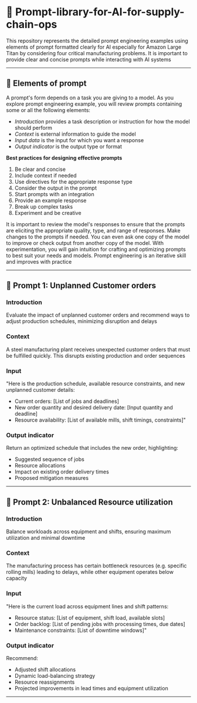 # 🦢 Prompt-library-for-AI-for-supply-chain-ops
This repository represents the detailed prompt engineering examples using elements of prompt formatted clearly for AI especially for Amazon Large Titan by considering four critical manufacturing problems. It is important to provide clear and concise prompts while interacting with AI systems

---

## 🦑 Elements of prompt
A prompt's form depends on a task you are giving to a model. As you explore prompt engineering example, you will review prompts containing some or all the following elements:
- *Introduction* provides a task description or instruction for how the model should perform
- *Context* is external information to guide the model
- *Input data* is the input for which you want a response
- *Output indicator* is the output type or format

**Best practices for designing effective prompts**
1. Be clear and concise
2. Include context if needed
3. Use directives for the appropriate response type
4. Consider the output in the prompt
5. Start prompts with an integration
6. Provide an example response
7. Break up complex tasks
8. Experiment and be creative

It is important to review the model's responses to ensure that the prompts are eliciting the appropriate quality, type, and range of responses. Make changes to the prompts if needed. You can even ask one copy of the model to improve or check output from another copy of the model. With experimentation, you will gain intuition for crafting and optimizing prompts to best suit your needs and models. Prompt engineering is an iterative skill and improves with practice

---

## 🦋 Prompt 1: Unplanned Customer orders

### Introduction
Evaluate the impact of unplanned customer orders and recommend ways to adjust production schedules, minimizing disruption and delays

### Context
A steel manufacturing plant receives unexpected customer orders that must be fulfilled quickly. This disrupts existing production and order sequences

### Input
"Here is the production schedule, available resource constraints, and new unplanned customer details:
- Current orders: [List of jobs and deadlines]
- New order quantity and desired delivery date: [Input quantity and deadline]
- Resource availability: [List of available mills, shift timings, constraints]"

### Output indicator
Return an optimized schedule that includes the new order, highlighting:
- Suggested sequence of jobs
- Resource allocations
- Impact on existing order delivery times
- Proposed mitigation measures

---

## 🫎 Prompt 2: Unbalanced Resource utilization

### Introduction
Balance workloads across equipment and shifts, ensuring maximum utilization and minimal downtime

### Context
The manufacturing process has certain bottleneck resources (e.g. specific rolling mills) leading to delays, while other equipment operates below capacity

### Input
"Here is the current load across equipment lines and shift patterns:
- Resource status: [List of equipment, shift load, available slots]
- Order backlog: [List of pending jobs with processing times, due dates]
- Maintenance constraints: [List of downtime windows]"

### Output indicator
Recommend:
- Adjusted shift allocations
- Dynamic load-balancing strategy
- Resource reassignments
- Projected improvements in lead times and equipment utilization

---

